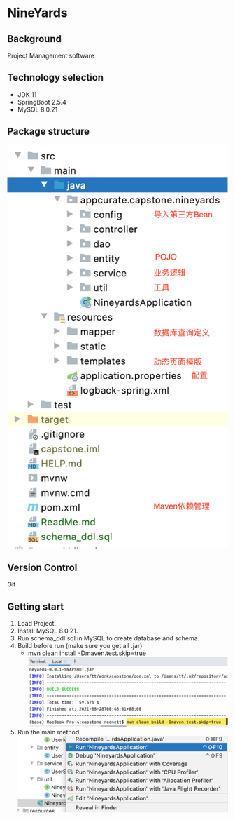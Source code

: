 # NineYards

## Background
Project Management software

## Technology selection
- JDK 11
- SpringBoot 2.5.4
- MySQL 8.0.21

## Package structure 
   ![Package structure](./src/main/resources/static/img/pkg_struc.png)

## Version Control
Git

## Getting start
1. Load Project.
2. Install MySQL 8.0.21.
3. Run schema_ddl.sql in MySQL to create database and schema.
4. Build before run (make sure you get all .jar)
    - mvn clean install -Dmaven.test.skip=true 
   ![Maven build](./src/main/resources/static/img/build.png) 
5. Run the main method:
   ![run](./src/main/resources/static/img/run.png)


